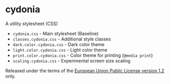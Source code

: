 # cydonia

A utility stylesheet (CSS)

- `cydonia.css` - Main stylesheet (Baseline)
- `classes.cydonia.css` - Additional style classes
- `dark.color.cydonia.css` - Dark color theme
- `light.color.cydonia.css` - Light color theme
- `print.color.cydonia.css` - Color theme for printing (`@media print`)
- `scaling.cydonia.css` - Experimental screen size scaling

Released under the terms of the
[European Union Public License version 1.2](https://joinup.ec.europa.eu/collection/eupl/eupl-text-11-12) only.
